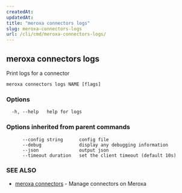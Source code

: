 ```yaml
---
createdAt: 
updatedAt: 
title: "meroxa connectors logs"
slug: meroxa-connectors-logs
url: /cli/cmd/meroxa-connectors-logs/
---
```

## meroxa connectors logs

Print logs for a connector

```
meroxa connectors logs NAME [flags]
```

### Options

```
  -h, --help   help for logs
```

### Options inherited from parent commands

```
      --config string      config file
      --debug              display any debugging information
      --json               output json
      --timeout duration   set the client timeout (default 10s)
```

### SEE ALSO

* [meroxa connectors](/cli/cmd/meroxa-connectors/)	 - Manage connectors on Meroxa

